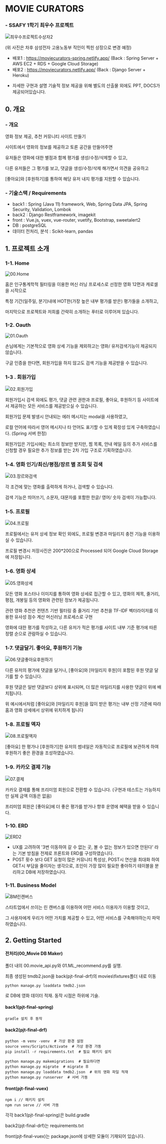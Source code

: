 # MOVIE CURATORS

### - SSAFY 1학기 최우수 프로젝트

![최우수프로젝트수상자2](README.assets/최우수프로젝트수상자2.jpg)

(위 사진은 차후 삼성전자 고용노동부 직인이 찍힌 상장으로 변경 예정)

- 배포1 : https://moviecurators-spring.netlify.app/ (Back : Spring Server + AWS EC2 + RDS + Google Cloud Storage)
- 배포2 : https://moviecurators.netlify.app/ (Back : Django Server + Heroku)

* 자세한 구현과 설명 기술적 정보 제공을 위해 별도의 산출물 외에도 PPT, DOCS가 제공되어있습니다.



## 0. 개요

### - 개요

영화 정보 제공, 추천 커뮤니티 사이트 만들기

사이트에서 영화의 정보를 제공하고 토론 공간을 만들어주면 

유저들은 영화에 대한 별점과 함께 평가를 생성/수정/삭제할 수 있고,

다른 유저들은 그 평가를 보고, 댓글을 생성/수정/삭제 해가면서 의견을 공유하고

[좋아요]와 [후원하기]를 통하여 해당 유저 내지 평가를 지원할 수 있습니다.



### - 기술스택 / Requirements

- back1 : Spring (Java 11) framework, Web, Spring Data JPA, Spring Security, Validation, Lombok
- back2 : Django Restframework, imagekit
- front : Vue.js, vuex, vue-router, vuetify, Bootstrap, sweetalert2
- DB : postgreSQL
- 데이터 전처리, 분석 : Scikit-learn, pandas



## 1. 프로젝트 소개

### 1-1. Home

![00.Home](README.assets/00.Home.gif)

홈은 인구통계학적 필터링을 이용한 머신 러닝 프로세스로 선정한 영화 12편과 캐로셀을 시작으로

특정 기간(일주일, 분기)내에 HOT한(가장 높은 내부 평가를 받은) 평가들을 소개하고,

마지막으로 프로젝트와 저희를 간략히 소개하는 푸터로 이루어져 있습니다.



### 1-2. Oauth

![01.Oauth](README.assets/01.Oauth.gif)

손님에게는 기본적으로 영화 상세 기능을 제외하고는 영화/ 유저검색기능이 제공되지 않습니다.

구글 인증을 한다면, 회원가입을 하지 않고도 검색 기능을 제공받을 수 있습니다.



### 1-3 . 회원가입

![02.회원가입](README.assets/02.회원가입.gif)

회원가입시 검색 외에도 평가, 댓글 관련 권한과 프로필, 좋아요, 후원하기 등 사이트에서 제공하는 모든 서비스를 제공받으실 수 있습니다.

회원가입 문제 발생시 안내되는 에러 메시지는 modal을 사용하였고,

로컬 언어에 따라서 영어 메시지나 타 언어도 표기할 수 있게 확장성 있게 구축하였습니다. (Spring 서버 한정)

회원가입은 가입시에는 최소의 정보만 받지만, 찜 목록, 안내 메일 등의 추가 서비스를 신청할 경우 필요한 추가 정보를 받는 2차 가입 구조로 기획하였습니다.



### 1-4. 영화 인기/최신/평점/장르 별 조회 및 검색

![03.장르와검색](README.assets/03.장르와검색.gif)

각 조건에 맞는 영화를 출력하게 하거나, 검색할 수 있습니다.

검색 기능은 띄어쓰기, 소문자, 대문자를 포함한 한글/ 영어/ 숫자 검색이 가능합니다.



### 1-5. 프로필

![04.프로필](README.assets/04.프로필.gif)

프로필에서는 유저 상세 정보 확인 외에도, 프로필 변경과 마일리지 충전 기능을 이용하실 수 있습니다.

프로필 변경시 저장사진은 200*200으로 Processed 되어 Google Cloud Storage에 저장됩니다.



### 1-6. 영화 상세

![05.영화상세](README.assets/05.영화상세.gif)

모든 영화 포스터나 이미지를 통하여 영화 상세로 접근할 수 있고, 영화의 제목, 줄거리, 평점, 개봉일 등의 영화와 관련된 정보가 제공됩니다.

관련 영화 추천은 컨텐츠 기반 필터링 중 줄거리 기반 추천을 TF-IDF 벡터라이저를 이용한 유사성 점수 계산 머신러닝 프로세스로 구현

영화에 대한 평가를 작성하고, 다른 유저가 적은 평가를 사이트 내부 기준 평가에 따른 정렬 순으로 관람하실 수 있습니다.



### 1-7. 댓글달기. 좋아요, 후원하기 기능

![06.댓글좋아요후원하기](README.assets/06.댓글좋아요후원하기.gif)

다른 유저의 평가에 댓글을 달거나, [좋아요]와 [마일리지 후원]이 포함된 후원 댓글 달기를 할 수 있습니다.

후원 댓글은 일반 댓글보다 상위에 표시되며, 더 많은 마일리지를 사용한 댓글이 위에 배치됩니다.

위 예시에서처럼 [좋아요]와 [마일리지 후원]을 많이 받은 평가는 내부 산정 기준에 따라 홈과 영화 상세에서 상위에 위치하게 됩니다



### 1-8. 프로필 액자

![08.프로필액자](README.assets/08.프로필액자.gif)

[좋아요] 한 평가나 [후원하기]한 유저의 썸네일은 자동적으로 프로필에 보관하게 하여 후원하기 좋은 환경을 조성하였습니다.



### 1-9. 카카오 결제 기능

![07.결제](README.assets/07.결제.gif)

카카오 결제를 통해 프리미엄 회원으로 전환할 수 있습니다. (구현과 테스트는 가능하지만 실제 금액 이동은 없음)

프리미엄 회원은 [좋아요]에 더 좋은 평가를 받거나 향후 운영에 혜택을 받을 수 있습니다.



### 1-10. ERD

![ERD2](README.assets/ERD2.jpg)

- UX를 고려하여 '3번 이동하여 갈 수 없는 곳, 볼 수 없는 정보가 있으면 안된다' 라는 기본 방침을 전제로 프론트와 ERD를 구성하였습니다.
- POST 횟수 보다 GET 요청이 많은 커뮤니티 특성상, POST시 연산을 최대화 하여 GET시 부담을 줄이자는 생각으로, 조인이 가장 많이 필요한 좋아하기 테이블을 분리하고 DB에 저장하였습니다.



### 1-11. Business Model

![BM린캔버스](README.assets/BM린캔버스.jpg)

스타트업에서 쓰이는 린 캔버스를 이용하여 어떤 서비스 이용자가 이용할 것이고,

그 사용자에게 우리가 어떤 가치를 제공할 수 있고, 어떤 서비스를 구축해야하는지 파악하였습니다.



## 2. Getting Started

#### 전처리(00_Movie DB Maker)

폴더 내의 00.movie_api.py와 01.ML_recommend.py를 실행.

최종 생성된 tmdb2.json을 back(pjt-final-drf)의 movies\fixtures폴더 내로 이동

```
python manage.py loaddata tmdb2.json
```

로 DB에 영화 데이터 적재. 동작 시점은 하위에 기술.



#### back1(pjt-final-spring)

```
gradle 설치 후 동작
```

#### back2(pjt-final-drf)

```
python -m venv -venv  # 가상 환경 설정
source venv/Scripts/Activate  # 가상 환경 가동
pip install -r requirements.txt  # 필요 패키지 설치

python manage.py makemigrations  # 필요하다면
python manage.py migrate  # migrate 후
python manage.py loaddata tmdb2.json  # 위의 영화 파일 적재
python manage.py runserver  # 서버 가동
```

#### front(pjt-final-vuex)

```
npm i // 패키지 설치
npm run serve // 서버 가동
```

각각 back1(pjt-final-spring)은 build.gradle

back2(pjt-final-drf)는 requirements.txt

front(pjt-final-vuex)는 package.json에 상세한 모듈이 기재되어 있습니다.

